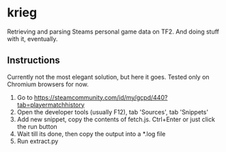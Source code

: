 krieg
=====

Retrieving and parsing Steams personal game data on TF2. And doing stuff with it, eventually.

Instructions
--
Currently not the most elegant solution, but here it goes. Tested only on Chromium browsers for now.
1. Go to https://steamcommunity.com/id/my/gcpd/440?tab=playermatchhistory
2. Open the developer tools (usually F12), tab 'Sources', tab 'Snippets'
3. Add new snippet, copy the contents of fetch.js. Ctrl+Enter or just click the run button
4. Wait till its done, then copy the output into a *.log file
5. Run extract.py